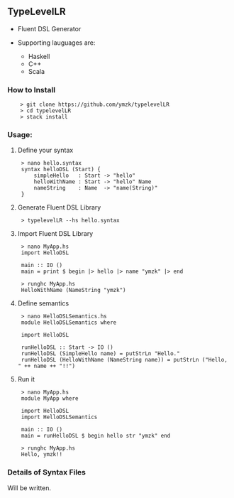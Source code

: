 
## TypeLevelLR

- Fluent DSL Generator

- Supporting lauguages are:
    - Haskell
    - C++
    - Scala

### How to Install

        > git clone https://github.com/ymzk/typelevelLR
        > cd typelevelLR
        > stack install

### Usage:

1. Define your syntax

        > nano hello.syntax
        syntax helloDSL (Start) {
            simpleHello   : Start -> "hello"
            helloWithName : Start -> "hello" Name
            nameString    : Name  -> "name(String)"
        }

2. Generate Fluent DSL Library

        > typelevelLR --hs hello.syntax

3. Import Fluent DSL Library

        > nano MyApp.hs
        import HelloDSL

        main :: IO ()
        main = print $ begin |> hello |> name "ymzk" |> end

        > runghc MyApp.hs
        HelloWithName (NameString "ymzk")

4. Define semantics

        > nano HelloDSLSemantics.hs
        module HelloDSLSemantics where

        import HelloDSL

        runHelloDSL :: Start -> IO ()
        runHelloDSL (SimpleHello name) = putStrLn "Hello."
        runHelloDSL (HelloWithName (NameString name)) = putStrLn ("Hello, " ++ name ++ "!!")

5. Run it

        > nano MyApp.hs
        module MyApp where

        import HelloDSL
        import HelloDSLSemantics

        main :: IO ()
        main = runHelloDSL $ begin hello str "ymzk" end

        > runghc MyApp.hs
        Hello, ymzk!!

### Details of Syntax Files

Will be written.
